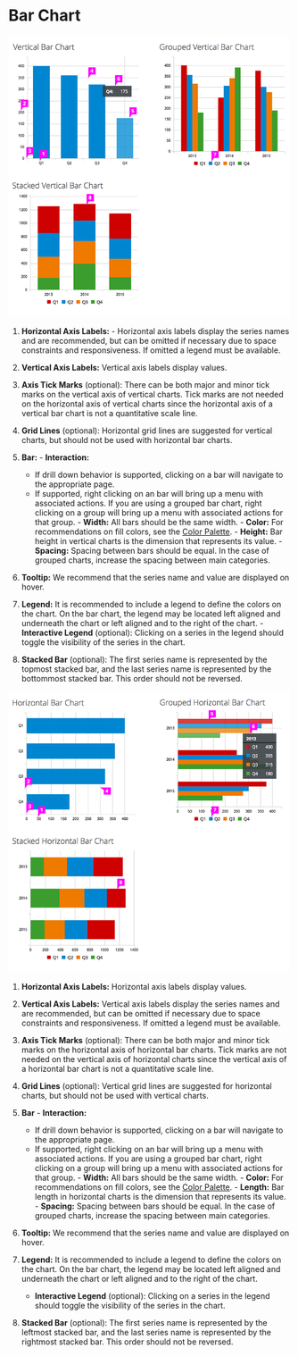 # Bar Chart

![#vertical-bar-chart-callout-1](img/vertical-bar-chart-callout.png)

  1. **Horizontal Axis Labels:**
    - Horizontal axis labels display the series names and are recommended, but can be omitted if necessary due to space constraints and responsiveness. If omitted a legend must be available.

  1. **Vertical Axis Labels:** Vertical axis labels display values.

  1. **Axis Tick Marks** (optional): There can be both major and minor tick marks on the vertical axis of vertical charts. Tick marks are not needed on the horizontal axis of vertical charts since the horizontal axis of a vertical bar chart is not a quantitative scale line.

  1. **Grid Lines** (optional): Horizontal grid lines are suggested for vertical charts, but should not be used with horizontal bar charts.

  1. **Bar:**
    - **Interaction:**
      - If drill down behavior is supported, clicking on a bar will navigate to the appropriate page.
      - If supported, right clicking on an bar will bring up a menu with associated actions. If you are using a grouped bar chart, right clicking on a group will bring up a menu with associated actions for that group.
    - **Width:** All bars should be the same width.
    - **Color:** For recommendations on fill colors, see the [Color Palette](https://www.patternfly.org/styles/color-palette/).
    - **Height:** Bar height in vertical charts is the dimension that represents its value.
    - **Spacing:** Spacing between bars should be equal. In the case of grouped charts, increase the spacing between main categories.

  1. **Tooltip:** We recommend that the series name and value are displayed on hover.

  1. **Legend:** It is recommended to include a legend to define the colors on the chart. On the bar chart, the legend may be located left aligned and underneath the chart or left aligned and to the right of the chart.
    - **Interactive Legend** (optional): Clicking on a series in the legend should toggle the visibility of the series in the chart.

  1. **Stacked Bar** (optional): The first series name is represented by the topmost stacked bar, and the last series name is represented by the bottommost stacked bar. This order should not be reversed.

![#horizontal-bar-chart-callout-1](img/horizontal-bar-chart-callout.png)

  1. **Horizontal Axis Labels:** Horizontal axis labels display values.

  1. **Vertical Axis Labels:** Vertical axis labels display the series names and are recommended, but can be omitted if necessary due to space constraints and responsiveness. If omitted a legend must be available.

  1. **Axis Tick Marks** (optional): There can be both major and minor tick marks on the horizontal axis of horizontal bar charts. Tick marks are not needed on the vertical axis of horizontal charts since the vertical axis of a horizontal bar chart is not a quantitative scale line.

  1. **Grid Lines** (optional): Vertical grid lines are suggested for horizontal charts, but should not be used with vertical charts.

  1. **Bar**
    - **Interaction:**
      - If drill down behavior is supported, clicking on a bar will navigate to the appropriate page.
      - If supported, right clicking on an bar will bring up a menu with associated actions. If you are using a grouped bar chart, right clicking on a group will bring up a menu with associated actions for that group.
    - **Width:** All bars should be the same width.
    - **Color:** For recommendations on fill colors, see the [Color Palette](https://www.patternfly.org/styles/color-palette/).
    - **Length:** Bar length in horizontal charts is the dimension that represents its value.
    - **Spacing:** Spacing between bars should be equal. In the case of grouped charts, increase the spacing between main categories.

  1. **Tooltip:** We recommend that the series name and value are displayed on hover.

  1. **Legend:** It is recommended to include a legend to define the colors on the chart. On the bar chart, the legend may be located left aligned and underneath the chart or left aligned and to the right of the chart.
      - **Interactive Legend** (optional): Clicking on a series in the legend should toggle the visibility of the series in the chart.

  1. **Stacked Bar** (optional): The first series name is represented by the leftmost stacked bar, and the last series name is represented by the rightmost stacked bar. This order should not be reversed.
